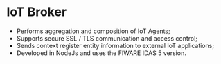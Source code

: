 IoT Broker
===================

- Performs aggregation and composition of IoT Agents;
- Supports secure SSL / TLS communication and access control;
- Sends context register entity information to external IoT applications;
- Developed in NodeJs and uses the FIWARE IDAS 5 version.

